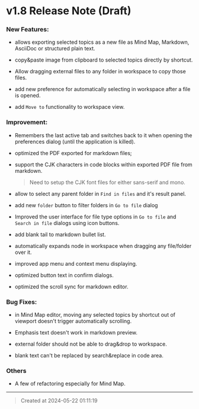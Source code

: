 # v1.8 Release Note (Draft)

### New Features:

* allows exporting selected topics as a new file as Mind Map, Markdown, AsciiDoc or structured plain text.  

* copy&paste image from clipboard to selected topics directly by shortcut.  

* Allow dragging external files to any folder in workspace to copy those files.  

* add new preference for automatically selecting in workspace after a file is opened.  

* add `Move to` functionality to workspace view. 


### Improvement:

* Remembers the last active tab and switches back to it when opening the preferences dialog (until the application is killed).

* optimized the PDF exported for markdown files;

* support the CJK characters in code blocks within exported PDF file from markdown.
	> Need to setup the CJK font files for either sans-serif and mono.

* allow to select any parent folder in `Find in files` and it's result panel.

* add new `folder` button to filter folders in `Go to file` dialog

* Improved the user interface for file type options in `Go to file` and `Search in file` dialogs using icon buttons.

* add blank tail to markdown bullet list.

* automatically expands node in workspace when dragging any file/folder over it.

* improved app menu and context menu displaying.

* optimized button text in confirm dialogs.

* optimized the scroll sync for markdown editor.


### Bug Fixes:

* in Mind Map editor, moving any selected topics by shortcut out of viewport doesn't trigger automatically scrolling.

* Emphasis text doesn't work in markdown preview.

* external folder should not be able to drag&drop to workspace.

* blank text can't be replaced by search&replace in code area.

### Others

* A few of refactoring especially for Mind Map.  

---
> Created at 2024-05-22 01:11:19
